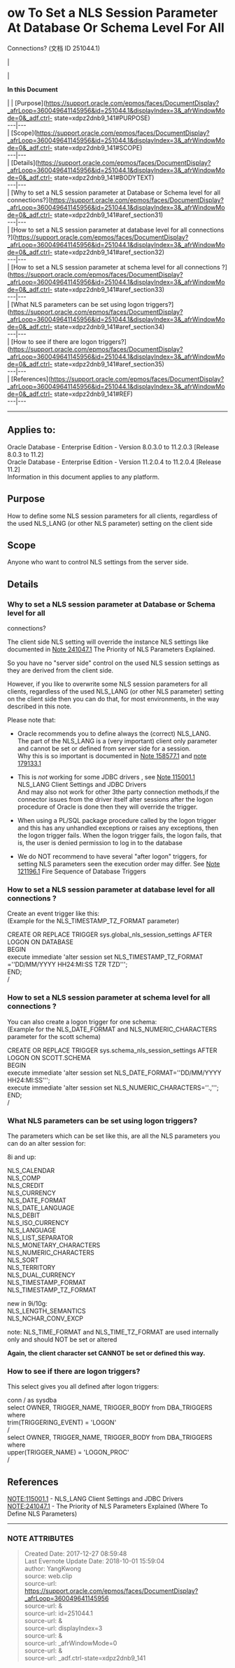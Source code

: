 # ow To Set a NLS Session Parameter At Database Or Schema Level For All
Connections? (文档 ID 251044.1)

  

|

|

 **In this Document**  

| |
[Purpose](https://support.oracle.com/epmos/faces/DocumentDisplay?_afrLoop=360049641145956&id=251044.1&displayIndex=3&_afrWindowMode=0&_adf.ctrl-
state=xdpz2dnb9_141#PURPOSE)  
---|---  
|
[Scope](https://support.oracle.com/epmos/faces/DocumentDisplay?_afrLoop=360049641145956&id=251044.1&displayIndex=3&_afrWindowMode=0&_adf.ctrl-
state=xdpz2dnb9_141#SCOPE)  
---|---  
|
[Details](https://support.oracle.com/epmos/faces/DocumentDisplay?_afrLoop=360049641145956&id=251044.1&displayIndex=3&_afrWindowMode=0&_adf.ctrl-
state=xdpz2dnb9_141#BODYTEXT)  
---|---  
| [Why to set a NLS session parameter at Database or Schema level for all
connections?](https://support.oracle.com/epmos/faces/DocumentDisplay?_afrLoop=360049641145956&id=251044.1&displayIndex=3&_afrWindowMode=0&_adf.ctrl-
state=xdpz2dnb9_141#aref_section31)  
---|---  
| [How to set a NLS session parameter at database level for all connections
?](https://support.oracle.com/epmos/faces/DocumentDisplay?_afrLoop=360049641145956&id=251044.1&displayIndex=3&_afrWindowMode=0&_adf.ctrl-
state=xdpz2dnb9_141#aref_section32)  
---|---  
| [How to set a NLS session parameter at schema level for all connections
?](https://support.oracle.com/epmos/faces/DocumentDisplay?_afrLoop=360049641145956&id=251044.1&displayIndex=3&_afrWindowMode=0&_adf.ctrl-
state=xdpz2dnb9_141#aref_section33)  
---|---  
| [What NLS parameters can be set using logon
triggers?](https://support.oracle.com/epmos/faces/DocumentDisplay?_afrLoop=360049641145956&id=251044.1&displayIndex=3&_afrWindowMode=0&_adf.ctrl-
state=xdpz2dnb9_141#aref_section34)  
---|---  
| [How to see if there are logon
triggers?](https://support.oracle.com/epmos/faces/DocumentDisplay?_afrLoop=360049641145956&id=251044.1&displayIndex=3&_afrWindowMode=0&_adf.ctrl-
state=xdpz2dnb9_141#aref_section35)  
---|---  
|
[References](https://support.oracle.com/epmos/faces/DocumentDisplay?_afrLoop=360049641145956&id=251044.1&displayIndex=3&_afrWindowMode=0&_adf.ctrl-
state=xdpz2dnb9_141#REF)  
---|---  
  
* * *

## Applies to:

Oracle Database - Enterprise Edition - Version 8.0.3.0 to 11.2.0.3 [Release
8.0.3 to 11.2]  
Oracle Database - Enterprise Edition - Version 11.2.0.4 to 11.2.0.4 [Release
11.2]  
Information in this document applies to any platform.  

## Purpose

How to define some NLS session parameters for all clients, regardless of the
used NLS_LANG (or other NLS parameter) setting on the client side

## Scope

Anyone who want to control NLS settings from the server side.

## Details

### Why to set a NLS session parameter at Database or Schema level for all
connections?

The client side NLS setting will override the instance NLS settings like
documented in [Note
241047.1](https://support.oracle.com/epmos/faces/DocumentDisplay?parent=DOCUMENT&sourceId=251044.1&id=241047.1)
The Priority of NLS Parameters Explained.  
  
So you have no "server side" control on the used NLS session settings as they
are derived from the client side.  
  
However, if you like to overwrite some NLS session parameters for all clients,
regardless of the used NLS_LANG (or other NLS parameter) setting on the client
side then you can do that, for most environments, in the way described in this
note.  

Please note that:  
  
* Oracle recommends you to define always the (correct) NLS_LANG.  
The <characterset> part of the NLS_LANG is a (very important) client only
parameter and cannot be set or defined from server side for a session.  
Why this is so important is documented in [Note
158577.1](https://support.oracle.com/epmos/faces/DocumentDisplay?parent=DOCUMENT&sourceId=251044.1&id=158577.1)
and [note
179133.1](https://support.oracle.com/epmos/faces/DocumentDisplay?parent=DOCUMENT&sourceId=251044.1&id=179133.1)  
  
* This is *not* working for some JDBC drivers , see [Note 115001.1](https://support.oracle.com/epmos/faces/DocumentDisplay?parent=DOCUMENT&sourceId=251044.1&id=115001.1) NLS_LANG Client Settings and JDBC Drivers  
And may also not work for other 3the party connection methods,if the connector
issues from the driver itself alter sessions after the logon procedure of
Oracle is done then they will override the trigger.  
  
* When using a PL/SQL package procedure called by the logon trigger and this has any unhandled exceptions or raises any exceptions, then the logon trigger fails. When the logon trigger fails, the logon fails, that is, the user is denied permission to log in to the database  
  
* We do NOT recommend to have several "after logon" triggers, for setting NLS parameters seen the execution order may differ. See [Note 121196.1](https://support.oracle.com/epmos/faces/DocumentDisplay?parent=DOCUMENT&sourceId=251044.1&id=121196.1) Fire Sequence of Database Triggers

### How to set a NLS session parameter at database level for all connections ?

Create an event trigger like this:  
(Example for the NLS_TIMESTAMP_TZ_FORMAT parameter)

CREATE OR REPLACE TRIGGER sys.global_nls_session_settings AFTER LOGON ON
DATABASE  
BEGIN  
execute immediate 'alter session set NLS_TIMESTAMP_TZ_FORMAT =''DD/MM/YYYY
HH24:MI:SS TZR TZD''';  
END;  
/

### How to set a NLS session parameter at schema level for all connections ?

You can also create a logon trigger for one schema:  
(Example for the NLS_DATE_FORMAT and NLS_NUMERIC_CHARACTERS parameter for the
scott schema)  

CREATE OR REPLACE TRIGGER sys.schema_nls_session_settings AFTER LOGON ON
SCOTT.SCHEMA  
BEGIN  
execute immediate 'alter session set NLS_DATE_FORMAT=''DD/MM/YYYY
HH24:MI:SS''';  
execute immediate 'alter session set NLS_NUMERIC_CHARACTERS=''.,''';  
END;  
/

### What NLS parameters can be set using logon triggers?

The parameters which can be set like this, are all the NLS parameters you can
do an alter session for:

8i and up:  
  
NLS_CALENDAR  
NLS_COMP  
NLS_CREDIT  
NLS_CURRENCY  
NLS_DATE_FORMAT  
NLS_DATE_LANGUAGE  
NLS_DEBIT  
NLS_ISO_CURRENCY  
NLS_LANGUAGE  
NLS_LIST_SEPARATOR  
NLS_MONETARY_CHARACTERS  
NLS_NUMERIC_CHARACTERS  
NLS_SORT  
NLS_TERRITORY  
NLS_DUAL_CURRENCY  
NLS_TIMESTAMP_FORMAT  
NLS_TIMESTAMP_TZ_FORMAT  
  
new in 9i/10g:  
NLS_LENGTH_SEMANTICS  
NLS_NCHAR_CONV_EXCP

note: NLS_TIME_FORMAT and NLS_TIME_TZ_FORMAT are used internally only and
should NOT be set or altered  
  
**Again, the client character set CANNOT be set or defined this way.**  

### How to see if there are logon triggers?

This select gives you all defined after logon triggers:

conn / as sysdba  
select OWNER, TRIGGER_NAME, TRIGGER_BODY from DBA_TRIGGERS where  
trim(TRIGGERING_EVENT) = 'LOGON'  
/  
select OWNER, TRIGGER_NAME, TRIGGER_BODY from DBA_TRIGGERS where  
upper(TRIGGER_NAME) = 'LOGON_PROC'  
/

  

## References

[NOTE:115001.1](https://support.oracle.com/epmos/faces/DocumentDisplay?parent=DOCUMENT&sourceId=251044.1&id=115001.1)
\- NLS_LANG Client Settings and JDBC Drivers  
[NOTE:241047.1](https://support.oracle.com/epmos/faces/DocumentDisplay?parent=DOCUMENT&sourceId=251044.1&id=241047.1)
\- The Priority of NLS Parameters Explained (Where To Define NLS Parameters)  
  
  
  


---
### NOTE ATTRIBUTES
>Created Date: 2017-12-27 08:59:48  
>Last Evernote Update Date: 2018-10-01 15:59:04  
>author: YangKwong  
>source: web.clip  
>source-url: https://support.oracle.com/epmos/faces/DocumentDisplay?_afrLoop=360049641145956  
>source-url: &  
>source-url: id=251044.1  
>source-url: &  
>source-url: displayIndex=3  
>source-url: &  
>source-url: _afrWindowMode=0  
>source-url: &  
>source-url: _adf.ctrl-state=xdpz2dnb9_141  